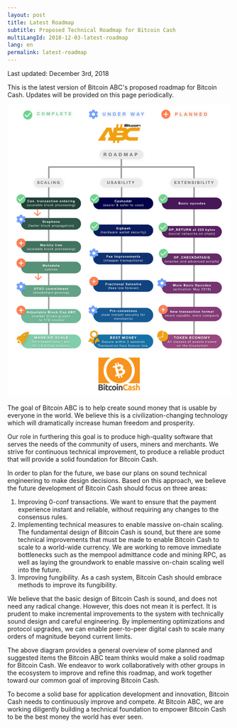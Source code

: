 ```yaml
---
layout: post
title: Latest Roadmap
subtitle: Proposed Technical Roadmap for Bitcoin Cash
multiLangId: 2018-12-03-latest-roadmap
lang: en
permalink: latest-roadmap
---
```


Last updated: December 3rd, 2018

This is the latest version of Bitcoin ABC's proposed roadmap for Bitcoin Cash.
Updates will be provided on this page periodically.

![Bitcoin ABC Roadmap](/img/abc-roadmap-whitebg-2018-12-01.png)

The goal of Bitcoin ABC is to help create sound money that is usable by everyone in the world. We believe this is a civilization-changing technology which will dramatically increase human freedom and prosperity.

Our role in furthering this goal is to produce high-quality software that serves the needs of the community of users, miners and merchants. We strive for continuous technical improvement, to produce a reliable product that will provide a solid foundation for Bitcoin Cash.

In order to plan for the future, we base our plans on sound technical engineering to make design decisions. Based on this approach, we believe the future development of Bitcoin Cash should focus on three areas:

 1. Improving 0-conf transactions. We want to ensure that the payment experience instant and reliable, without requiring any changes to the consensus rules.
 2. Implementing technical measures to enable massive on-chain scaling. The fundamental design of Bitcoin Cash is sound, but there are some technical improvements that must be made to enable Bitcoin Cash to scale to a world-wide currency. We are working to remove immediate bottlenecks such as the mempool admittance code and mining RPC, as well as laying the groundwork to enable massive on-chain scaling well into the future.
 3. Improving fungibility. As a cash system, Bitcoin Cash should embrace methods to improve its fungibility.

 We believe that the basic design of Bitcoin Cash is sound, and does not need any radical change. However, this does not mean it is perfect. It is prudent to make incremental improvements to the system with technically sound design and careful engineering. By implementing optimizations and protocol upgrades, we can enable peer-to-peer digital cash to scale many orders of magnitude beyond current limits.

The above diagram provides a general overview of some planned and suggested items the Bitcoin ABC team thinks would make a solid roadmap for Bitcoin Cash. We endeavor to work collaboratively with other groups in the ecosystem to improve and refine this roadmap, and work together toward our common goal of improving Bitcoin Cash.

To become a solid base for application development and innovation, Bitcoin Cash needs to continuously improve and compete. At Bitcoin ABC, we are working diligently building a technical foundation to empower Bitcoin Cash to be the best money the world has ever seen.
